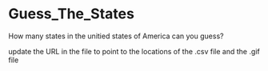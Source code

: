 # Guess_The_States
How many states in the unitied states of America can you guess?

update the URL in the file to point to the locations of the .csv file and the .gif file
